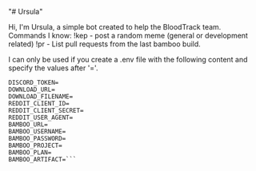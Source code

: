 "# Ursula" 

Hi, I'm Ursula, a simple bot created to help the BloodTrack team.
Commands I know:
!kep - post a random meme (general or development related)
!pr - List pull requests from the last bamboo build.

I can only be used if you create a .env file with the following content and specify the values after '='.

```# .env
DISCORD_TOKEN=
DOWNLOAD_URL=
DOWNLOAD_FILENAME=
REDDIT_CLIENT_ID=
REDDIT_CLIENT_SECRET=
REDDIT_USER_AGENT=
BAMBOO_URL=
BAMBOO_USERNAME=
BAMBOO_PASSWORD=
BAMBOO_PROJECT=
BAMBOO_PLAN=
BAMBOO_ARTIFACT=```

